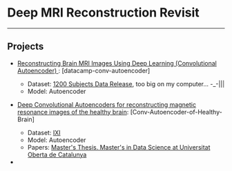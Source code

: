 # Deep MRI Reconstruction Revisit

---

## Projects

* [Reconstructing Brain MRI Images Using Deep Learning (Convolutional Autoencoder)
](https://www.datacamp.com/community/tutorials/reconstructing-brain-images-deep-learning#MR_brief): [datacamp-conv-autoencoder]
  * Dataset: [1200 Subjects Data Release](https://www.humanconnectome.org/study/hcp-young-adult/document/1200-subjects-data-release), too big on my computer... -_-|||
  * Model: Autoencoder

* [Deep Convolutional Autoencoders for reconstructing magnetic resonance images of the healthy brain](https://github.com/AdrianArnaiz/Brain-MRI-Autoencoder): [Conv-Autoencoder-of-Healthy-Brain]
  * Dataset: [IXI](https://brain-development.org/ixi-dataset/)
  * Model: Autoencoder
  * Papers: [Master's Thesis. Master's in Data Science at Universitat Oberta de Catalunya](http://hdl.handle.net/10609/127059)
* 